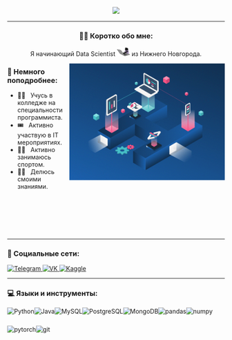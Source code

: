 
<p align="center">
  <img src="https://readme-typing-svg.demolab.com/?lines=Привет+всем+👋!;Меня+зовут+Кирилл...;Приятно+познакомиться!;&center=true&size=30">
</p>

---

<div align="center">
  
### :man_technologist: Коротко обо мне:
  
Я начинающий Data Scientist <img src="https://github.com/K1rsN7/K1rsN7/blob/main/cat-coder.gif" width="30px"> из Нижнего Новгорода.
 
</div>

<img align="right" alt="GIF" src="https://github.com/K1rsN7/K1rsN7/blob/main/DS.gif" width="360px"/>

### 📃 Немного поподробнее:

- 👨‍🎓 &nbsp; Учусь в колледже на специальности программиста.
- 🎟️ &nbsp; Активно участвую в IT мероприятиях.
- 🏋️‍♂️ &nbsp; Активно занимаюсь спортом.
- 👨‍🏫 &nbsp; Делюсь смоими знаниями.

<br>
<br>
<br>
<br>
<br>

---

### 🤝 Социальные сети:

<div id="badges">
    <a href="https://t.me/K1rsN7" target="_blank">
      <img src="https://cdn-icons-png.flaticon.com/512/2111/2111646.png" width="40" height="40" alt="Telegram" /> 
    </a>
    <a href="https://vk.com/K1rsN7" target="_blank">
      <img src="https://cdn-icons-png.flaticon.com/512/145/145813.png" width="40" height="40" alt="VK"/>  
    </a>
   <a href="https://www.kaggle.com/k1rsn7" target="_blank">
      <img src="https://cdn.jsdelivr.net/gh/devicons/devicon/icons/kaggle/kaggle-original.svg" width="40" height="40" alt="Kaggle" /> 
    </a>
  </div
  
  <br>
  
  ---
  
  ### 💻 Языки и инструменты:
  
<a href="https://www.python.org/" target="_blank"> <img align="left" alt="Python" height ="42px"  src="https://cdn.jsdelivr.net/gh/devicons/devicon/icons/python/python-original.svg" /></a>
  
<a href="https://www.java.com/en/" target="_blank"> <img align="left" alt="Java" height ="42px"  src="https://cdn.jsdelivr.net/gh/devicons/devicon/icons/java/java-original.svg" /></a>

<a href="https://www.mysql.com/" target="_blank"> <img align="left" alt="MySQL" height ="42px"  src="https://cdn.jsdelivr.net/gh/devicons/devicon/icons/mysql/mysql-original.svg" /></a>

<a href="https://www.postgresql.org/" target="_blank"> <img align="left" alt="PostgreSQL" height ="42px"  src="https://cdn.jsdelivr.net/gh/devicons/devicon/icons/postgresql/postgresql-original.svg" /></a>
  
<a href="https://www.mongodb.com/" target="_blank"> <img align="left" alt="MongoDB" height ="42px"  src="https://cdn.jsdelivr.net/gh/devicons/devicon/icons/mongodb/mongodb-original.svg" /></a>

<a href="https://pandas.pydata.org/" target="_blank"> <img align="left" alt="pandas" height ="42px"  src="https://cdn.jsdelivr.net/gh/devicons/devicon/icons/pandas/pandas-original.svg" /></a>  
  
<a href="https://numpy.org/" target="_blank"> <img align="left" alt="numpy" height ="42px"  src="https://cdn.jsdelivr.net/gh/devicons/devicon/icons/numpy/numpy-original.svg" /></a> 
  
<a href="https://pytorch.org/" target="_blank"> <img align="left" alt="pytorch" height ="42px"  src="https://cdn.jsdelivr.net/gh/devicons/devicon/icons/pytorch/pytorch-original.svg" /></a> 
  
<a href="https://git-scm.com/" target="_blank"> <img align="left" alt="git" height ="42px"  src="https://cdn.jsdelivr.net/gh/devicons/devicon/icons/git/git-original.svg" /></a>  
